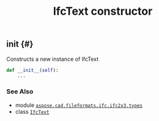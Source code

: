 ﻿---
title: IfcText constructor
second_title: Aspose.CAD for Python via .NET API References
description: 
type: docs
weight: 10
url: /python-net/aspose.cad.fileformats.ifc.ifc2x3.types/ifctext/__init__/
is_root: false
---

## __init__ {#}

Constructs a new instance of IfcText



```python
def __init__(self):
    ...
```





### See Also
* module [`aspose.cad.fileformats.ifc.ifc2x3.types`](../../)
* class [`IfcText`](/cad/python-net/aspose.cad.fileformats.ifc.ifc2x3.types/ifctext)
